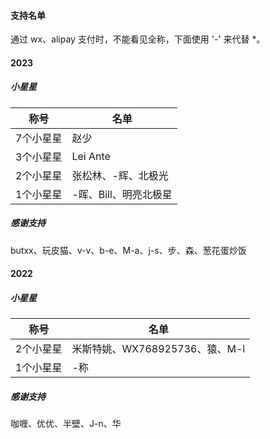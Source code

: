 #### 支持名单

通过 wx、alipay 支付时，不能看见全称，下面使用 '-' 来代替 *。






#### 2023

##### 小星星


| 称号 | 名单 |
| ------------- | -------------------------------- |
| 7个小星星 | 赵少 |
| 3个小星星 | Lei Ante |
| 2个小星星 | 张松林、-辉、北极光 |
| 1个小星星     | -晖、Bill、明亮北极星        |




##### 感谢支持 

butxx、玩皮猫、v-v、b-e、M-a、j-s、步、森、葱花蛋炒饭




#### 2022

##### 小星星

| 称号 | 名单 |
| ------------- | -------------------------------- |
| 2个小星星 | 米斯特姚、WX768925736、猿、M-l |
| 1个小星星     | -称                              |




##### 感谢支持 

咖喱、优优、半壁、J-n、华